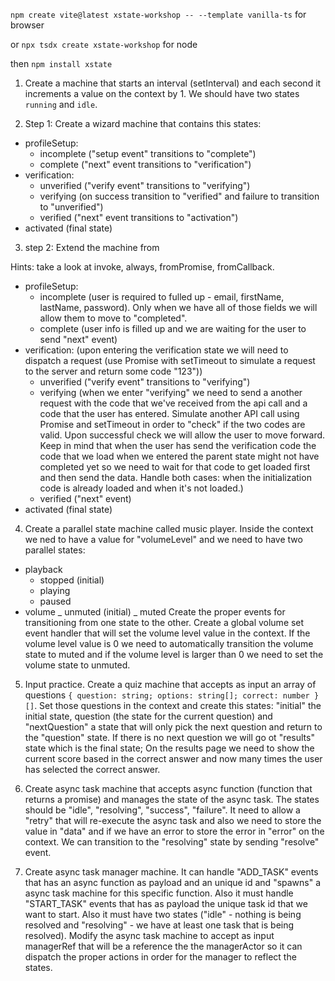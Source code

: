 `npm create vite@latest xstate-workshop -- --template vanilla-ts` for browser

or `npx tsdx create xstate-workshop` for node

then `npm install xstate`

1. Create a machine that starts an interval (setInterval) and each second it increments a value on the context by 1. We should have two states `running` and `idle`.

2. Step 1: Create a wizard machine that contains this states:

- profileSetup:
  - incomplete ("setup event" transitions to "complete")
  - complete ("next" event transitions to "verification")
- verification:
  - unverified ("verify event" transitions to "verifying")
  - verifying (on success transition to "verified" and failure to transition to "unverified")
  - verified ("next" event transitions to "activation")
- activated (final state)

3. step 2: Extend the machine from

Hints: take a look at invoke, always, fromPromise, fromCallback.

- profileSetup:
  - incomplete (user is required to fulled up - email, firstName, lastName, password). Only when we have all of those fields we will allow them to move to "completed".
  - complete (user info is filled up and we are waiting for the user to send "next" event)
- verification: (upon entering the verification state we will need to dispatch a request (use Promise with setTimeout to simulate a request to the server and return some code "123"))
  - unverified ("verify event" transitions to "verifying")
  - verifying (when we enter "verifying" we need to send a another request with the code that we've received from the api call and a code that the user has entered. Simulate another API call using Promise and setTimeout in order to "check" if the two codes are valid. Upon successful check we will allow the user to move forward. Keep in mind that when the user has send the verification code the code that we load when we entered the parent state might not have completed yet so we need to wait for that code to get loaded first and then send the data. Handle both cases: when the initialization code is already loaded and when it's not loaded.)
  - verified ("next" event)
- activated (final state)

4. Create a parallel state machine called music player. Inside the context we ned to have a value for "volumeLevel" and we need to have two parallel states:

- playback
  - stopped (initial)
  - playing
  - paused
- volume
  _ unmuted (initial)
  _ muted
  Create the proper events for transitioning from one state to the other. Create a global volume set event handler that will set the volume level value in the context. If the volume level value is 0 we need to automatically transition the volume state to muted and if the volume level is larger than 0 we need to set the volume state to unmuted.

5. Input practice. Create a quiz machine that accepts as input an array of questions `{ question: string; options: string[]; correct: number }[]`. Set those questions in the context and create this states: "initial" the initial state, question (the state for the current question) and "nextQuestion" a state that will only pick the next question and return to the "question" state. If there is no next question we will go ot "results" state which is the final state; On the results page we need to show the current score based in the correct answer and now many times the user has selected the correct answer.

6. Create async task machine that accepts async function (function that returns a promise) and manages the state of the async task. The states should be "idle", "resolving", "success", "failure". It need to allow a "retry" that will re-execute the async task and also we need to store the value in "data" and if we have an error to store the error in "error" on the context. We can transition to the "resolving" state by sending "resolve" event.

7. Create async task manager machine. It can handle "ADD_TASK" events that has an async function as payload and an unique id and "spawns" a async task machine for this specific function. Also it must handle "START_TASK" events that has as payload the unique task id that we want to start. Also it must have two states ("idle" - nothing is being resolved and "resolving" - we have at least one task that is being resolved). Modify the async task machine to accept as input managerRef that will be a reference the the managerActor so it can dispatch the proper actions in order for the manager to reflect the states.
